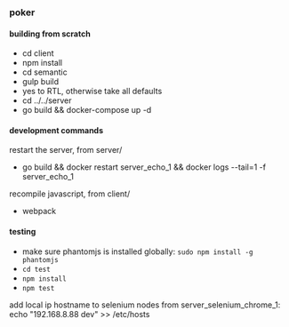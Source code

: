 ### poker 

#### building from scratch
* cd client
* npm install
* cd semantic
* gulp build
* yes to RTL, otherwise take all defaults 
* cd ../../server
* go build && docker-compose up -d

#### development commands
restart the server, from server/
* go build && docker restart server_echo_1 && docker logs --tail=1 -f server_echo_1

recompile javascript, from client/
* webpack 

#### testing
* make sure phantomjs is installed globally: `sudo npm install -g phantomjs`
* `cd test`
* `npm install`
* `npm test`


add local ip hostname to selenium nodes
  from server_selenium_chrome_1: echo "192.168.8.88    dev" >> /etc/hosts


